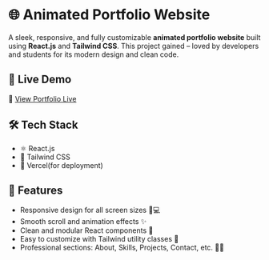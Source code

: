 # 🌐 Animated Portfolio Website

A sleek, responsive, and fully customizable **animated portfolio website** built using **React.js** and **Tailwind CSS**. This project gained – loved by developers and students for its modern design and clean code.

## 🚀 Live Demo

🔗 [View Portfolio Live](https://portfolio-eight-gold-59.vercel.app/)


## 🛠️ Tech Stack

- ⚛️ React.js
- 🎨 Tailwind CSS
- 💾 Vercel(for deployment)

## 📁 Features

- Responsive design for all screen sizes 📱💻
- Smooth scroll and animation effects ✨
- Clean and modular React components 🧩
- Easy to customize with Tailwind utility classes 🎯
- Professional sections: About, Skills, Projects, Contact, etc. 👨‍💻
